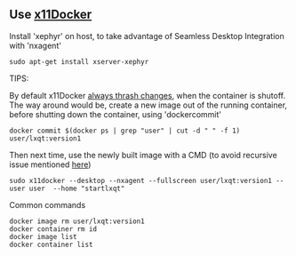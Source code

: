 ## Use [x11Docker](https://github.com/mviereck/x11docker)

Install 'xephyr' on host, to take advantage of Seamless Desktop Integration with 'nxagent'

    sudo apt-get install xserver-xephyr

TIPS:

By default x11Docker [always thrash changes](https://github.com/mviereck/x11docker/issues/311), when the container is shutoff.
The way around would be, create a new image out of the running container, before shutting down the container, using 'dockercommit'

    docker commit $(docker ps | grep "user" | cut -d " " -f 1) user/lxqt:version1
  
Then next time, use the newly built image with a CMD (to avoid recursive issue mentioned [here](https://github.com/mviereck/x11docker/issues/146))

    sudo x11docker --desktop --nxagent --fullscreen user/lxqt:version1 --user user  --home "startlxqt"
 
Common commands

    docker image rm user/lxqt:version1
    docker container rm id
    docker image list
    docker container list
